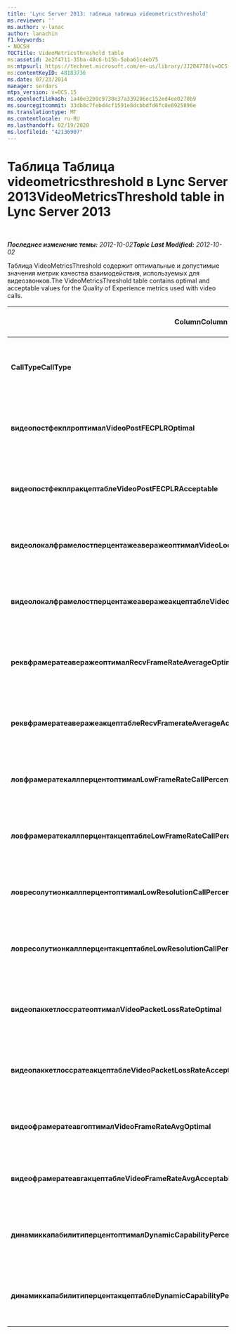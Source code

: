 ```yaml
---
title: 'Lync Server 2013: таблица таблица videometricsthreshold'
ms.reviewer: ''
ms.author: v-lanac
author: lanachin
f1.keywords:
- NOCSH
TOCTitle: VideoMetricsThreshold table
ms:assetid: 2e2f4711-35ba-48c6-b15b-5aba61c4eb75
ms:mtpsurl: https://technet.microsoft.com/en-us/library/JJ204778(v=OCS.15)
ms:contentKeyID: 48183736
ms.date: 07/23/2014
manager: serdars
mtps_version: v=OCS.15
ms.openlocfilehash: 1a40e32b9c9730e37a339286ec152ed4ee0270b9
ms.sourcegitcommit: 33db8c7febd4cf1591e8dcbbdfd6fc8e8925896e
ms.translationtype: MT
ms.contentlocale: ru-RU
ms.lasthandoff: 02/19/2020
ms.locfileid: "42136907"
---
```

<div data-xmlns="http://www.w3.org/1999/xhtml">

<div class="topic" data-xmlns="http://www.w3.org/1999/xhtml" data-msxsl="urn:schemas-microsoft-com:xslt" data-cs="http://msdn.microsoft.com/">

<div data-asp="https://msdn2.microsoft.com/asp">

# <a name="videometricsthreshold-table-in-lync-server-2013"></a><span data-ttu-id="40ec2-102">Таблица Таблица videometricsthreshold в Lync Server 2013</span><span class="sxs-lookup"><span data-stu-id="40ec2-102">VideoMetricsThreshold table in Lync Server 2013</span></span>

</div>

<div id="mainSection">

<div id="mainBody">

<span> </span>

<span data-ttu-id="40ec2-103">_**Последнее изменение темы:** 2012-10-02_</span><span class="sxs-lookup"><span data-stu-id="40ec2-103">_**Topic Last Modified:** 2012-10-02_</span></span>

<span data-ttu-id="40ec2-104">Таблица VideoMetricsThreshold содержит оптимальные и допустимые значения метрик качества взаимодействия, используемых для видеозвонков.</span><span class="sxs-lookup"><span data-stu-id="40ec2-104">The VideoMetricsThreshold table contains optimal and acceptable values for the Quality of Experience metrics used with video calls.</span></span>


<table>
<colgroup>
<col style="width: 25%" />
<col style="width: 25%" />
<col style="width: 25%" />
<col style="width: 25%" />
</colgroup>
<thead>
<tr class="header">
<th><span data-ttu-id="40ec2-105"><strong>Column</strong></span><span class="sxs-lookup"><span data-stu-id="40ec2-105"><strong>Column</strong></span></span></th>
<th><span data-ttu-id="40ec2-106"><strong>Тип данных</strong></span><span class="sxs-lookup"><span data-stu-id="40ec2-106"><strong>Data Type</strong></span></span></th>
<th><span data-ttu-id="40ec2-107"><strong>Ключ или индекс</strong></span><span class="sxs-lookup"><span data-stu-id="40ec2-107"><strong>Key/Index</strong></span></span></th>
<th><span data-ttu-id="40ec2-108"><strong>Details</strong></span><span class="sxs-lookup"><span data-stu-id="40ec2-108"><strong>Details</strong></span></span></th>
</tr>
</thead>
<tbody>
<tr class="odd">
<td><p><span data-ttu-id="40ec2-109"><strong>CallType</strong></span><span class="sxs-lookup"><span data-stu-id="40ec2-109"><strong>CallType</strong></span></span></p></td>
<td><p><span data-ttu-id="40ec2-110">int</span><span class="sxs-lookup"><span data-stu-id="40ec2-110">int</span></span></p></td>
<td><p><span data-ttu-id="40ec2-111">Primary</span><span class="sxs-lookup"><span data-stu-id="40ec2-111">Primary</span></span></p></td>
<td><p><span data-ttu-id="40ec2-112">Тип размещенного вызова.</span><span class="sxs-lookup"><span data-stu-id="40ec2-112">Type of call that was placed.</span></span></p></td>
</tr>
<tr class="even">
<td><p><span data-ttu-id="40ec2-113"><strong>видеопостфекплроптимал</strong></span><span class="sxs-lookup"><span data-stu-id="40ec2-113"><strong>VideoPostFECPLROptimal</strong></span></span></p></td>
<td><p><span data-ttu-id="40ec2-114">десятичное число (5, 2)</span><span class="sxs-lookup"><span data-stu-id="40ec2-114">decimal(5,2)</span></span></p></td>
<td></td>
<td><p><span data-ttu-id="40ec2-115">Значение по умолчанию — 0,05.</span><span class="sxs-lookup"><span data-stu-id="40ec2-115">The default value is 0.05.</span></span></p></td>
</tr>
<tr class="odd">
<td><p><span data-ttu-id="40ec2-116"><strong>видеопостфекплракцептабле</strong></span><span class="sxs-lookup"><span data-stu-id="40ec2-116"><strong>VideoPostFECPLRAcceptable</strong></span></span></p></td>
<td><p><span data-ttu-id="40ec2-117">десятичное число (5, 2)</span><span class="sxs-lookup"><span data-stu-id="40ec2-117">decimal(5,2)</span></span></p></td>
<td></td>
<td><p><span data-ttu-id="40ec2-118">Значение по умолчанию — 0,10.</span><span class="sxs-lookup"><span data-stu-id="40ec2-118">The default value is 0.10.</span></span></p></td>
</tr>
<tr class="even">
<td><p><span data-ttu-id="40ec2-119"><strong>видеолокалфрамелостперцентажеаверажеоптимал</strong></span><span class="sxs-lookup"><span data-stu-id="40ec2-119"><strong>VideoLocalFrameLostPercentageAverageOptimal</strong></span></span></p></td>
<td><p><span data-ttu-id="40ec2-120">десятичное число (5, 2)</span><span class="sxs-lookup"><span data-stu-id="40ec2-120">decimal(5,2)</span></span></p></td>
<td></td>
<td><p><span data-ttu-id="40ec2-121">Значение по умолчанию — 5,0.</span><span class="sxs-lookup"><span data-stu-id="40ec2-121">The default value is 5.0.</span></span></p></td>
</tr>
<tr class="odd">
<td><p><span data-ttu-id="40ec2-122"><strong>видеолокалфрамелостперцентажеаверажеакцептабле</strong></span><span class="sxs-lookup"><span data-stu-id="40ec2-122"><strong>VideoLocalFrameLostPercentageAverageAcceptable</strong></span></span></p></td>
<td><p><span data-ttu-id="40ec2-123">десятичное число (5, 2)</span><span class="sxs-lookup"><span data-stu-id="40ec2-123">decimal(5,2)</span></span></p></td>
<td></td>
<td><p><span data-ttu-id="40ec2-124">Значение по умолчанию — 10,0.</span><span class="sxs-lookup"><span data-stu-id="40ec2-124">The default value is 10.0.</span></span></p></td>
</tr>
<tr class="even">
<td><p><span data-ttu-id="40ec2-125"><strong>реквфрамератеаверажеоптимал</strong></span><span class="sxs-lookup"><span data-stu-id="40ec2-125"><strong>RecvFrameRateAverageOptimal</strong></span></span></p></td>
<td><p><span data-ttu-id="40ec2-126">десятичное число (9, 4)</span><span class="sxs-lookup"><span data-stu-id="40ec2-126">decimal(9,4)</span></span></p></td>
<td></td>
<td><p><span data-ttu-id="40ec2-127">Значение по умолчанию — 12,0000.</span><span class="sxs-lookup"><span data-stu-id="40ec2-127">The default value is 12.0000.</span></span></p></td>
</tr>
<tr class="odd">
<td><p><span data-ttu-id="40ec2-128"><strong>реквфрамератеаверажеакцептабле</strong></span><span class="sxs-lookup"><span data-stu-id="40ec2-128"><strong>RecvFramerateAverageAcceptable</strong></span></span></p></td>
<td><p><span data-ttu-id="40ec2-129">десятичное число (9, 4)</span><span class="sxs-lookup"><span data-stu-id="40ec2-129">decimal(9,4)</span></span></p></td>
<td></td>
<td><p><span data-ttu-id="40ec2-130">Значение по умолчанию — 7,0000.</span><span class="sxs-lookup"><span data-stu-id="40ec2-130">The default value is 7.0000.</span></span></p></td>
</tr>
<tr class="even">
<td><p><span data-ttu-id="40ec2-131"><strong>ловфрамератекаллперцентоптимал</strong></span><span class="sxs-lookup"><span data-stu-id="40ec2-131"><strong>LowFrameRateCallPercentOptimal</strong></span></span></p></td>
<td><p><span data-ttu-id="40ec2-132">десятичное число (5, 2)</span><span class="sxs-lookup"><span data-stu-id="40ec2-132">decimal(5,2)</span></span></p></td>
<td></td>
<td><p><span data-ttu-id="40ec2-133">Значение по умолчанию — 5,0.</span><span class="sxs-lookup"><span data-stu-id="40ec2-133">The default value is 5.0.</span></span></p></td>
</tr>
<tr class="odd">
<td><p><span data-ttu-id="40ec2-134"><strong>ловфрамератекаллперцентакцептабле</strong></span><span class="sxs-lookup"><span data-stu-id="40ec2-134"><strong>LowFrameRateCallPercentAcceptable</strong></span></span></p></td>
<td><p><span data-ttu-id="40ec2-135">десятичное число (5, 2)</span><span class="sxs-lookup"><span data-stu-id="40ec2-135">decimal(5,2)</span></span></p></td>
<td></td>
<td><p><span data-ttu-id="40ec2-136">Значение по умолчанию — 10,0.</span><span class="sxs-lookup"><span data-stu-id="40ec2-136">The default value is 10.0/</span></span></p></td>
</tr>
<tr class="even">
<td><p><span data-ttu-id="40ec2-137"><strong>ловресолутионкаллперцентоптимал</strong></span><span class="sxs-lookup"><span data-stu-id="40ec2-137"><strong>LowResolutionCallPercentOptimal</strong></span></span></p></td>
<td><p><span data-ttu-id="40ec2-138">десятичное число (5, 2)</span><span class="sxs-lookup"><span data-stu-id="40ec2-138">decimal(5,2)</span></span></p></td>
<td></td>
<td><p><span data-ttu-id="40ec2-139">Значение по умолчанию — 5,0.</span><span class="sxs-lookup"><span data-stu-id="40ec2-139">The default value is 5.0.</span></span></p></td>
</tr>
<tr class="odd">
<td><p><span data-ttu-id="40ec2-140"><strong>ловресолутионкаллперцентакцептабле</strong></span><span class="sxs-lookup"><span data-stu-id="40ec2-140"><strong>LowResolutionCallPercentAcceptable</strong></span></span></p></td>
<td><p><span data-ttu-id="40ec2-141">десятичное число (5, 2)</span><span class="sxs-lookup"><span data-stu-id="40ec2-141">decimal(5,2)</span></span></p></td>
<td></td>
<td><p><span data-ttu-id="40ec2-142">Значение по умолчанию — 10,0.</span><span class="sxs-lookup"><span data-stu-id="40ec2-142">The default value is 10.0.</span></span></p></td>
</tr>
<tr class="even">
<td><p><span data-ttu-id="40ec2-143"><strong>видеопаккетлоссратеоптимал</strong></span><span class="sxs-lookup"><span data-stu-id="40ec2-143"><strong>VideoPacketLossRateOptimal</strong></span></span></p></td>
<td><p><span data-ttu-id="40ec2-144">фоат</span><span class="sxs-lookup"><span data-stu-id="40ec2-144">foat</span></span></p></td>
<td></td>
<td><p><span data-ttu-id="40ec2-145">Значение по умолчанию — 0,05.</span><span class="sxs-lookup"><span data-stu-id="40ec2-145">The default value is 0.05.</span></span></p></td>
</tr>
<tr class="odd">
<td><p><span data-ttu-id="40ec2-146"><strong>видеопаккетлоссратеакцептабле</strong></span><span class="sxs-lookup"><span data-stu-id="40ec2-146"><strong>VideoPacketLossRateAcceptable</strong></span></span></p></td>
<td><p><span data-ttu-id="40ec2-147">с плавающей запятой</span><span class="sxs-lookup"><span data-stu-id="40ec2-147">float</span></span></p></td>
<td></td>
<td><p><span data-ttu-id="40ec2-148">Значение по умолчанию — 0,10.</span><span class="sxs-lookup"><span data-stu-id="40ec2-148">The default value is 0.10.</span></span></p></td>
</tr>
<tr class="even">
<td><p><span data-ttu-id="40ec2-149"><strong>видеофрамератеавгоптимал</strong></span><span class="sxs-lookup"><span data-stu-id="40ec2-149"><strong>VideoFrameRateAvgOptimal</strong></span></span></p></td>
<td><p><span data-ttu-id="40ec2-150">с плавающей запятой</span><span class="sxs-lookup"><span data-stu-id="40ec2-150">float</span></span></p></td>
<td></td>
<td><p><span data-ttu-id="40ec2-151">Значение по умолчанию — 12.</span><span class="sxs-lookup"><span data-stu-id="40ec2-151">The default value is 12.</span></span></p></td>
</tr>
<tr class="odd">
<td><p><span data-ttu-id="40ec2-152"><strong>видеофрамератеавгакцептабле</strong></span><span class="sxs-lookup"><span data-stu-id="40ec2-152"><strong>VideoFrameRateAvgAcceptable</strong></span></span></p></td>
<td><p><span data-ttu-id="40ec2-153">с плавающей запятой</span><span class="sxs-lookup"><span data-stu-id="40ec2-153">float</span></span></p></td>
<td></td>
<td><p><span data-ttu-id="40ec2-154">Значение по умолчанию — 7.</span><span class="sxs-lookup"><span data-stu-id="40ec2-154">The default value is 7.</span></span></p></td>
</tr>
<tr class="even">
<td><p><span data-ttu-id="40ec2-155"><strong>динамиккапабилитиперцентоптимал</strong></span><span class="sxs-lookup"><span data-stu-id="40ec2-155"><strong>DynamicCapabilityPercentOptimal</strong></span></span></p></td>
<td><p><span data-ttu-id="40ec2-156">десятичное число (5, 2)</span><span class="sxs-lookup"><span data-stu-id="40ec2-156">decimal(5,2)</span></span></p></td>
<td></td>
<td><p><span data-ttu-id="40ec2-157">Значение по умолчанию — 5,00.</span><span class="sxs-lookup"><span data-stu-id="40ec2-157">The default value is 5.00.</span></span></p></td>
</tr>
<tr class="odd">
<td><p><span data-ttu-id="40ec2-158"><strong>динамиккапабилитиперцентакцептабле</strong></span><span class="sxs-lookup"><span data-stu-id="40ec2-158"><strong>DynamicCapabilityPercentAcceptable</strong></span></span></p></td>
<td><p><span data-ttu-id="40ec2-159">десятичное число (5, 2)</span><span class="sxs-lookup"><span data-stu-id="40ec2-159">decimal(5,2)</span></span></p></td>
<td></td>
<td><p><span data-ttu-id="40ec2-160">Значение по умолчанию — 10,00.</span><span class="sxs-lookup"><span data-stu-id="40ec2-160">The default value is 10.00.</span></span></p></td>
</tr>
</tbody>
</table>


</div>

<span> </span>

</div>

</div>

</div>

